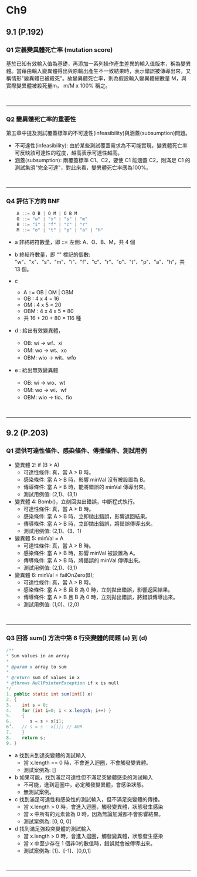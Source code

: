 # Ch9 

## 9.1 (P.192)

### Q1 定義變異體死亡率 (mutation score)

基於已知有效輸入值為基礎，再添加一系列操作產生差異的輸入值版本，稱為變異體。當藉由輸入變異體得出與原輸出產生不一致結果時，表示錯誤被傳導出來，又稱情形"變異體已被殺死"。故變異體死亡率，則為假設輸入變異體總數量 M，與實際變異體被殺死量m， m/M x 100% 稱之。

<br>

---

### Q2 變異體死亡率的重要性
第五章中提及測試覆蓋標準的不可達性(infeasibility)與涵蓋(subsumption)問題。
- 不可達性(infeasibility): 由於某些測試覆蓋需求為不可能實現，變異體死亡率可反映該可達性的程度，越高表示可達性越高。
- 涵蓋(subsumption): 兩覆蓋標準 C1、C2，要使 C1 能涵蓋 C2，則滿足 C1 的測試集須"完全可達"，對此來看，變異體死亡率應為100%。
                
<br>

---

###  Q4 評估下方的 BNF

```javascript
    A ::= O B | O M | O B M
    O ::= "w" | "x" | "s" | "m"
    B ::= "i" | "f" | "c" | "r"
    M ::= "o" | "t" | "p" | "a" | "h"
```

- a 非終結符數量，即 ::= 左側: A、O、B、M，共 4 個
- b 終結符數量，即 "" 標記的個數: "w"、"x"、"s"、"m"、"i"、"f"、"c"、"r"、"o"、"t"、"p"、"a"、"h"，共 13 個。

- c    
    - A  ::= OB | OM | OBM
    - OB  : 4 x 4 = 16
    - OM  : 4 x 5 = 20
    - OBM : 4 x 4 x 5 = 80
    - 共 16 + 20 + 80 = 116 種

- d : 給出有效變異體，
    - OB: wi -> wf、xi 
    - OM: wo -> wt、xo 
    - OBM: wio -> wit、wfo

- e : 給出無效變異體
    - OB: wi -> wo、wt
    - OM: wo -> wi、wf 
    - OBM: wio -> tio、fio


<br>

---

## 9.2 (P.203)

### Q1 提供可達性條件、感染條件、傳播條件、測試用例

- 變異體 2: if (B > A)
    - 可達性條件: 真，當 A > B 時。
    - 感染條件: 當 A > B 時，影響 minVal 沒有被設置為 B。
    - 傳導條件: 當 A > B 時，能將錯誤的 minVal 傳導出來。
    - 測試用例值: (2,1)、(3,1) 
- 變異體 4: Bomb()，立刻回拋出錯誤，中斷程式執行。
    - 可達性條件: 真，當 A > B 時。
    - 感染條件: 當 A > B 時，立即拋出錯誤，影響返回結果。
    - 傳導條件: 當 A > B 時，立即拋出錯誤，將錯誤傳導出來。
    - 測試用例值: (2,1)、(3、1)
- 變異體 5: minVal = A
    - 可達性條件: 真，當 A > B 時。
    - 感染條件: 當 A > B 時，影響 minVal 被設置為 A。
    - 傳導條件: 當 A > B 時，將錯誤的 minVal 傳導出來。
    - 測試用例值: (2,1)、(3,1)
- 變異體 6: minVal = failOnZero(B);
    - 可達性條件: 真，當 A > B 時。
    - 感染條件: 當 A > B 且 B 為 0 時，立刻拋出錯誤，影響返回結果。
    - 傳導條件: 當 A > B 且 B 為 0 時，立刻拋出錯誤，將錯誤傳導出來。
    - 測試用例值: (1,0)、(2,0)

<br>

---

### Q3 回答 sum() 方法中第 6 行突變體的問題 (a) 到 (d)

```java
/**
* Sum values in an array
*
* @param x array to sum
*
* @return sum of values in x
* @throws NullPointerException if x is null
*/
1. public static int sum(int[] x)
2. {
3.    int s = 0;
4.    for (int i=0; i < x.length; i++) }
5.    {
6.       s = s + x[i];
6’.   // s = s - x[i]; // AOR
7.    }
8.    return s;
9. }

```

- a 找到未到達突變體的測試輸入
    - 當 x.length == 0 時，不會進入迴圈，不會觸發變異體。
    - 測試案例為: []
- b 如果可能，找到滿足可達性但不滿足突變體感染的測試輸入
    - 不可能，進到迴圈中，必定觸發變異體，會感染狀態。
    - 無測試案例。
- c 找到滿足可達性和感染性的測試輸入，但不滿足突變體的傳播。
    - 當 x.length > 0 時，會進入迴圈，觸發變異體，狀態發生感染
    - 當 x 中所有的元素皆為 0 時，因為無論加減都不會影響結果。
    - 測試案例為: [0, 0, 0]
- d 找到滿足強殺突變體的測試輸入
    - 當 x.length > 0 時，會進入迴圈，觸發變異體，狀態發生感染
    - 當 x 中至少存在 1 個非0的數值時，錯誤就會被傳導出來。
    - 測試案例為: [1]、[-1]、[0,0,1]

<br>

---